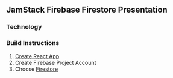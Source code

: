 ## JamStack Firebase Firestore Presentation

### Technology

### Build Instructions

1. [Create React App](https://reactjs.org/docs/create-a-new-react-app.html#create-react-app)
2. Create Firebase Project Account
3. Choose [Firestore](https://firebase.google.com/products/firestore)
